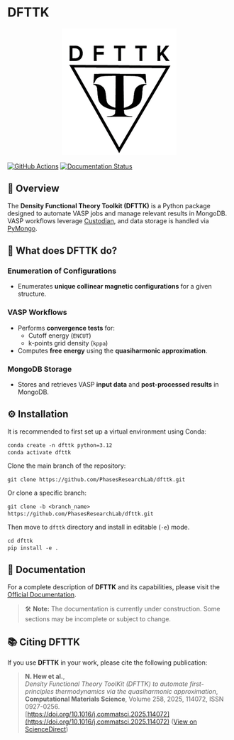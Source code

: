 # DFTTK 
<p align="center">
    <img src="docs/_static/dfttk_logo.png" alt="DFTTK Logo">
</p>

[![GitHub Actions](https://github.com/PhasesResearchLab/dfttk/actions/workflows/test.yaml/badge.svg)](https://github.com/PhasesResearchLab/dfttk/actions/workflows/test.yaml)
[![Documentation Status](https://readthedocs.org/projects/dfttk/badge/?version=main)](https://www.dfttk.org/en/main/?badge=main)

## 📝 Overview

The **Density Functional Theory Toolkit (DFTTK)** is a Python package designed to automate VASP jobs and manage relevant results in MongoDB. VASP workflows leverage [Custodian](https://github.com/materialsproject/custodian), and data storage is handled via [PyMongo](https://github.com/mongodb/mongo-python-driver).

## 🔧 What does DFTTK do?

### Enumeration of Configurations
- Enumerates **unique collinear magnetic configurations** for a given structure.

### VASP Workflows
- Performs **convergence tests** for:
  - Cutoff energy (`ENCUT`)
  - k-points grid density (`kppa`)
- Computes **free energy** using the **quasiharmonic approximation**.

### MongoDB Storage
- Stores and retrieves VASP **input data** and **post-processed results** in MongoDB.

## ⚙️ Installation
It is recommended to first set up a virtual environment using Conda:

    conda create -n dfttk python=3.12      
    conda activate dfttk

Clone the main branch of the repository:
    
    git clone https://github.com/PhasesResearchLab/dfttk.git

Or clone a specific branch:
    
    git clone -b <branch_name> https://github.com/PhasesResearchLab/dfttk.git

  Then move to `dfttk` directory and install in editable (`-e`) mode.

    cd dfttk
    pip install -e .

## 📖 Documentation

For a complete description of **DFTTK** and its capabilities, please visit the [Official Documentation](https://vasp-job-automation.readthedocs.io/en/latest/index.html).

> 🛠️ **Note:** The documentation is currently under construction. Some sections may be incomplete or subject to change.

## 📚 Citing DFTTK

If you use **DFTTK** in your work, please cite the following publication:

> **N. Hew et al.**,  
> *Density Functional Theory ToolKit (DFTTK) to automate first-principles thermodynamics via the quasiharmonic approximation*, **Computational Materials Science**, Volume 258, 2025, 114072, ISSN 0927-0256.  
> [https://doi.org/10.1016/j.commatsci.2025.114072](https://doi.org/10.1016/j.commatsci.2025.114072) ([View on ScienceDirect](https://www.sciencedirect.com/science/article/pii/S092702562500415X))



